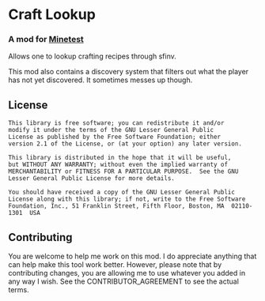 # Craft Lookup

### A mod for [Minetest](http://www.minetest.net)

Allows one to lookup crafting recipes through sfinv.

This mod also contains a discovery system that filters out what the player has not yet discovered. It sometimes messes up though.

## License

    This library is free software; you can redistribute it and/or
    modify it under the terms of the GNU Lesser General Public
    License as published by the Free Software Foundation; either
    version 2.1 of the License, or (at your option) any later version.

    This library is distributed in the hope that it will be useful,
    but WITHOUT ANY WARRANTY; without even the implied warranty of
    MERCHANTABILITY or FITNESS FOR A PARTICULAR PURPOSE.  See the GNU
    Lesser General Public License for more details.

    You should have received a copy of the GNU Lesser General Public
    License along with this library; if not, write to the Free Software
    Foundation, Inc., 51 Franklin Street, Fifth Floor, Boston, MA  02110-1301  USA

## Contributing

You are welcome to help me work on this mod. I do appreciate anything that can help make this tool work better. However, please note that by contributing changes, you are allowing me to use whatever you added in any way I wish. See the CONTRIBUTOR_AGREEMENT to see the actual terms.
